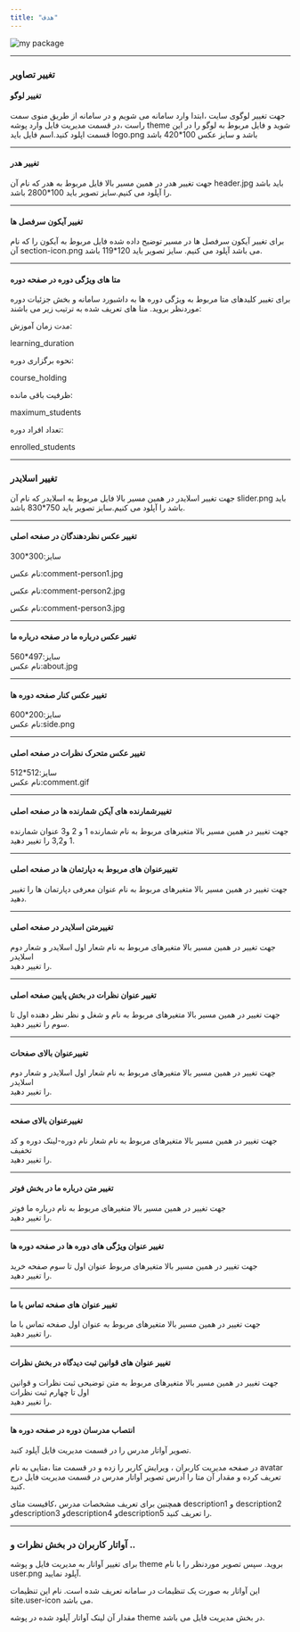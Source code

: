 ```yaml
---
title: "هدف"
---
```


![my package](baladshow.png)

____
### تغییر تصاویر

#### تغییر لوگو
جهت تغییر لوگوی سایت ،ابتدا وارد سامانه می شویم و در سامانه از طریق منوی سمت راست ،در قسمت مدیریت فایل وارد پوشه theme شوید و فایل مربوط به لوگو را در این قسمت اپلود کنید.اسم فایل باید logo.png باشد و سایز عکس 100*420 باشد
___

#### تغییر هدر 
جهت تغییر هدر در همین مسیر بالا فایل مربوط به هدر که نام آن header.jpg باید باشد را آپلود می کنیم.سایز تصویر باید 100*2800 باشد.
___

#### تغییر آیکون سرفصل ها

برای تغییر آیکون سرفصل ها در مسیر توضیح داده شده فایل مربوط به آیکون را که نام آن section-icon.png می باشد آپلود می کنیم.
سایز تصویر باید
120*119
باشد.

---
#### متا های ویژگی دوره در صفحه دوره

برای تغییر کلیدهای متا مربوط به ویژگی دوره ها به داشبورد سامانه و بخش جزئیات دوره موردنظر بروید.
متا های تعریف شده به ترتیب زیر می باشند:

مدت زمان آموزش:

learning_duration

نحوه برگزاری دوره:

course_holding

ظرفیت باقی مانده:

maximum_students

تعداد افراد دوره:

enrolled_students

---

### تغییر اسلایدر
جهت تغییر اسلایدر در همین مسیر بالا فایل مربوط یه اسلایدر که نام آن slider.png باید باشد را آپلود می کنیم.سایز تصویر باید 750*830 باشد.

---
#### تغییر عکس  نظردهندگان در صفحه اصلی

سایز:300*300  

نام عکس:comment-person1.jpg

نام عکس:comment-person2.jpg

نام عکس:comment-person3.jpg
  ___

#### تغییر عکس  درباره ما در صفحه درباره ما

سایز:497*560  
نام عکس:about.jpg
___
#### تغییر عکس کنار  صفحه دوره ها

سایز:200*600  
نام عکس:side.png
___

#### تغییر عکس متحرک نظرات در صفحه اصلی

سایز:512*512  
نام عکس:comment.gif
___
#### تغییرشمارنده های آیکن شمارنده ها در صفحه اصلی

جهت تغییر در همین مسیر بالا متغیرهای مربوط به نام شمارنده 1 و 2 و3 عنوان شمارنده 1 و3,2
را تغییر دهید.
___

#### تغییرعنوان های مربوط به دپارتمان ها در صفحه اصلی

جهت تغییر در همین مسیر بالا متغیرهای مربوط به نام  عنوان معرفی دپارتمان ها
را تغییر دهید.
___

#### تغییرمتن اسلایدر در صفحه اصلی

جهت تغییر در همین مسیر بالا متغیرهای مربوط به نام شعار اول اسلایدر و شعار دوم اسلایدر  
را تغییر دهید.
___

#### تغییر عنوان نظرات در بخش پایین صفحه اصلی

جهت تغییر در همین مسیر بالا متغیرهای مربوط به نام و شغل و نظر نظر دهنده اول تا سوم را تغییر دهید.
___

#### تغییرعنوان بالای صفحات

جهت تغییر در همین مسیر بالا متغیرهای مربوط به نام شعار اول اسلایدر و شعار دوم اسلایدر  
را تغییر دهید.
___

#### تغییرعنوان بالای صفحه

جهت تغییر در همین مسیر بالا متغیرهای مربوط به نام شعار نام دوره-لینک دوره و کد تخفیف  
را تغییر دهید.
___

#### تغییر متن درباره ما در بخش فوتر

جهت تغییر در همین مسیر بالا متغیرهای مربوط به نام درباره ما فوتر  
را تغییر دهید.
___
#### تغییر عنوان ویژگی های دوره ها در صفحه دوره ها

جهت تغییر در همین مسیر بالا متغیرهای مربوط عنوان اول تا سوم صفحه خرید  
را تغییر دهید.
___

#### تغییر عنوان های صفحه تماس با ما 
جهت تغییر در همین مسیر بالا متغیرهای مربوط به عنوان اول صفحه تماس با ما  
را تغییر دهید.
___
#### تغییر عنوان های قوانین ثبت دیدگاه در بخش نظرات
جهت تغییر در همین مسیر بالا متغیرهای مربوط به متن توضیحی ثبت نظرات و قوانین اول تا چهارم ثبت نظرات  
را تغییر دهید.
___

#### انتصاب مدرسان دوره در صفحه دوره ها

تصویر آواتار مدرس را در قسمت مدیریت فایل آپلود کنید.

در صفحه مدیریت کاربران ، ویرایش کاربر را زده و در قسمت متا ،متایی به نام avatar تعریف کرده و مقدار آن متا را آدرس تصویر آواتار مدرس در قسمت مدیریت فایل درج کنید.

همچنین برای  تعریف مشخصات مدرس ،کافیست متای
description1 و description2 وdescription3 وdescription4 وdescription5 را تعریف کنید.

---
### آواتار کاربران در بخش نظرات و ..
برای تغییر آواتار به مدیریت فایل و پوشه theme بروید. سپس تصویر موردنظر را با نام user.png آپلود نمایید.

این آواتار به صورت یک تنظیمات در سامانه تعریف شده است.
نام این تنظیمات
site.user-icon
می باشد.

مقدار آن لینک آواتار آپلود شده در پوشه theme در بخش مدیریت فایل می باشد.